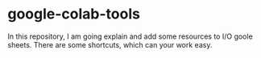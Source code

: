 # google-colab-tools
In this repository, I am going explain and add some resources to I/O goole sheets.
There are some shortcuts, which can your work easy.
